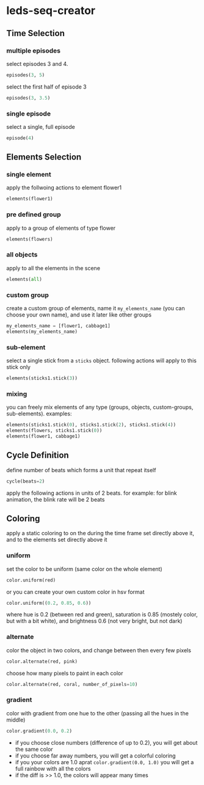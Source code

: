 # leds-seq-creator

## Time Selection

### multiple episodes

select episodes 3 and 4.
```python
episodes(3, 5)
``` 

select the first half of episode 3
```python
episodes(3, 3.5)
``` 

### single episode
select a single, full episode
```python
episode(4)
``` 







## Elements Selection

### single element
apply the follwoing actions to element flower1
```python
elements(flower1)
``` 

### pre defined group
apply to a group of elements of type flower
```python
elements(flowers)
``` 

### all objects
apply to all the elements in the scene
```python
elements(all)
``` 

### custom group
create a custom group of elements, name it `my_elements_name` (you can choose your own name), and use it later like other groups
```python
my_elements_name = [flower1, cabbage1]
elements(my_elements_name)
``` 

### sub-element
select a single stick from a `sticks` object. following actions will apply to this stick only
```python
elements(sticks1.stick(3))
``` 

### mixing
you can freely mix elements of any type (groups, objects, custom-groups, sub-elements). examples:
```python
elements(sticks1.stick(0), sticks1.stick(2), sticks1.stick(4))
elements(flowers, sticks1.stick(0))
elements(flower1, cabbage1)
```

## Cycle Definition
define number of beats which forms a unit that repeat itself
```python
cycle(beats=2)
```
apply the following actions in units of 2 beats. for example: for blink animation, the blink rate will be 2 beats

## Coloring
apply a static coloring to on the during the time frame set directly above it, and to the elements set directly above it

### uniform
set the color to be uniform (same color on the whole element)
```python
color.uniform(red)
```
or you can create your own custom color in hsv format
```python
color.uniform((0.2, 0.85, 0.6))
```
where hue is 0.2 (between red and green), saturation is 0.85 (mostely color, but with a bit white), and brightness 0.6 (not very bright, but not dark)

### alternate
color the object in two colors, and change between then every few pixels
```python
color.alternate(red, pink)
```
choose how many pixels to paint in each color
```python
color.alternate(red, coral, number_of_pixels=10)
```

### gradient
color with gradient from one hue to the other (passing all the hues in the middle)
```python
color.gradient(0.0, 0.2)
```
- if you choose close numbers (difference of up to 0.2), you will get about the same color
- if you choose far away numbers, you will get a colorful coloring
- if you your colors are 1.0 aprat `color.gradient(0.0, 1.0)` you will get a full rainbow with all the colors
- if the diff is >> 1.0, the colors will appear many times




